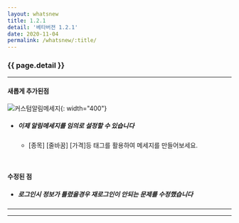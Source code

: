```yaml
---
layout: whatsnew
title: 1.2.1
detail: '베타버젼 1.2.1'
date: 2020-11-04
permalink: /whatsnew/:title/
---
```

### {{ page.detail }}

---

#### 새롭게 추가된점

![커스텀알림메세지][1]{: width="400"}
- ##### 이제 알림메세지를 임의로 설정할 수 있습니다
    - [종목] [줄바꿈] [가격]등 태그를 활용하여 메세지를 만들어보세요.    

<br />

#### 수정된 점
- ##### 로그인시 정보가 틀렸을경우 재로그인이 안되는 문제를 수정했습니다

---

[1]: https://frombit.github.io/kstock/img/forDes/customNotiMsg.png

--- 
